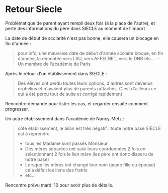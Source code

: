 # Retour Siecle

Problématique de parent ayant rempli deux fois (à la place de l'autre), et
perte des informations du père dans SIECLE au moment de l'import 

La date de début de scolarité n'est pas bonne, elle causera un blocage en fin
d'année :

> pour info, une mauvaise date de début d'année scolaire bloque, en fin
> d'année, la remontée vers LSU, vers AFFELNET, vers le DNB etc... 
-- Un membre de l'académie de Paris

Après le retour d'un établissement dans SIECLE :
> Des élèves ont perdu toutes leurs options, d'autres sont devenus orphelins et
> n'avaient plus de parents rattachés. C'est d'ailleurs ce qui a été perçu tout
> de suite et corrigé rapidement

Rencontre demandé pour lister les cas, et regarder ensuite comment progresser.




Un autre établissement dans l'académie de Nancy-Metz :

> côté établissement, le bilan est très négatif : toute notre base SIECLE est à
> reprendre
> 
> - tous les Madame sont passés Monsieur
> - Des mères séparées ont saisi leurs coordonnées 2 fois en sélectionnant 2
>   fois le lien mère (les père ont donc disparu de notre base)
> - Lorsque les mères ont changé leur nom (jeune fille ou épouse) cela défait
>   les liens des fratrie
> - etc...

Rencontre prévu mardi 10 pour avoir plus de détails.

